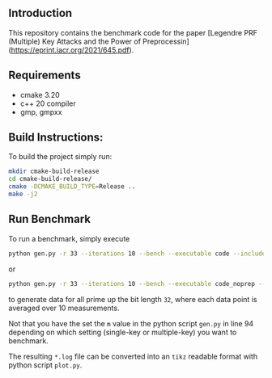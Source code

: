 Introduction
----
This repository contains the benchmark code for the paper [Legendre PRF (Multiple) Key Attacks and the Power of Preprocessin] (https://eprint.iacr.org/2021/645.pdf).

Requirements
----
- cmake 3.20
- c++ 20 compiler
- gmp, gmpxx

Build Instructions:
-----
To build the project simply run:
```bash
mkdir cmake-build-release
cd cmake-build-release/
cmake -DCMAKE_BUILD_TYPE=Release ..
make -j2
```

Run Benchmark
----
To run a benchmark, simply execute
```bash
python gen.py -r 33 --iterations 10 --bench --executable code --include main.h
```
or
```bash
python gen.py -r 33 --iterations 10 --bench --executable code_noprep --include main.h
```
to generate data for all prime up the bit length `32`, where each data point is averaged over 10 measurements.

Not that you have the set the `m` value in the python script `gen.py` in line 94 depending on which setting (single-key or multiple-key) you want to benchmark.

The resulting `*.log` file can be converted into an `tikz` readable format with python script `plot.py`.
